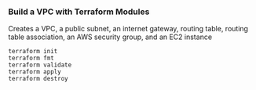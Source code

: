 ### Build a VPC with Terraform Modules

Creates a VPC, a public subnet, an internet gateway, routing table,
routing table association, an AWS security group, and an EC2 instance

```
terraform init
terraform fmt
terraform validate
terraform apply
terraform destroy
```
